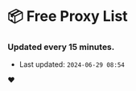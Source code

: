 # :package: Free Proxy List
### Updated every 15 minutes.

- Last updated: `2024-06-29 08:54`

:heart:
